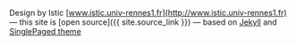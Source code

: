 

Design by Istic [www.istic.univ-rennes1.fr](http://www.istic.univ-rennes1.fr)
&mdash;
this site is [open source]({{ site.source_link }})
&mdash;
based on [Jekyll](https://jekyllrb.com/) and [SinglePaged theme](https://github.com/t413/SinglePaged)
